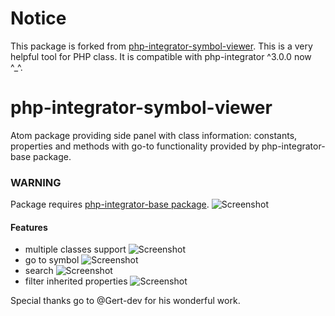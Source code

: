 # Notice
This package is forked from [php-integrator-symbol-viewer](https://github.com/tocjent/php-integrator-symbol-viewer).
This is a very helpful tool for PHP class. It is compatible with php-integrator ^3.0.0 now ^_^.

# php-integrator-symbol-viewer
Atom package providing side panel with class information: constants, properties and methods with go-to functionality provided by php-integrator-base package.

### WARNING
Package requires [php-integrator-base package](https://github.com/Gert-dev/php-integrator-base).
![Screenshot](https://raw.githubusercontent.com/tocjent/php-integrator-symbol-viewer/master/img/051_main.gif)

#### Features
* multiple classes support ![Screenshot](https://raw.githubusercontent.com/tocjent/php-integrator-symbol-viewer/master/img/051_multiple_classes.gif)
* go to symbol
![Screenshot](https://raw.githubusercontent.com/tocjent/php-integrator-symbol-viewer/master/img/051_goto.gif)
* search
![Screenshot](https://raw.githubusercontent.com/tocjent/php-integrator-symbol-viewer/master/img/051_search.gif)
* filter inherited properties ![Screenshot](https://raw.githubusercontent.com/tocjent/php-integrator-symbol-viewer/master/img/051_filter.gif)

Special thanks go to @Gert-dev for his wonderful work.

